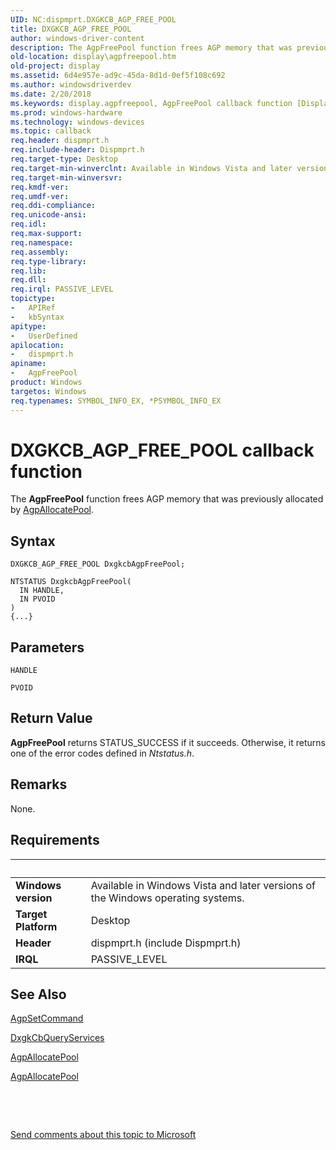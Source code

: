 ```yaml
---
UID: NC:dispmprt.DXGKCB_AGP_FREE_POOL
title: DXGKCB_AGP_FREE_POOL
author: windows-driver-content
description: The AgpFreePool function frees AGP memory that was previously allocated by AgpAllocatePool.
old-location: display\agpfreepool.htm
old-project: display
ms.assetid: 6d4e957e-ad9c-45da-8d1d-0ef5f108c692
ms.author: windowsdriverdev
ms.date: 2/20/2018
ms.keywords: display.agpfreepool, AgpFreePool callback function [Display Devices], AgpFreePool, DXGKCB_AGP_FREE_POOL, DXGKCB_AGP_FREE_POOL, dispmprt/AgpFreePool, DpFunctions_ffe16de5-aa04-4f4b-bae5-de5b25682f65.xml
ms.prod: windows-hardware
ms.technology: windows-devices
ms.topic: callback
req.header: dispmprt.h
req.include-header: Dispmprt.h
req.target-type: Desktop
req.target-min-winverclnt: Available in Windows Vista and later versions of the Windows operating systems.
req.target-min-winversvr: 
req.kmdf-ver: 
req.umdf-ver: 
req.ddi-compliance: 
req.unicode-ansi: 
req.idl: 
req.max-support: 
req.namespace: 
req.assembly: 
req.type-library: 
req.lib: 
req.dll: 
req.irql: PASSIVE_LEVEL
topictype:
-	APIRef
-	kbSyntax
apitype:
-	UserDefined
apilocation:
-	dispmprt.h
apiname:
-	AgpFreePool
product: Windows
targetos: Windows
req.typenames: SYMBOL_INFO_EX, *PSYMBOL_INFO_EX
---
```



# DXGKCB_AGP_FREE_POOL callback function
The <b>AgpFreePool</b> function frees AGP memory that was previously allocated by <a href="..\dispmprt\nc-dispmprt-dxgkcb_agp_allocate_pool.md">AgpAllocatePool</a>.

## Syntax

```
DXGKCB_AGP_FREE_POOL DxgkcbAgpFreePool;

NTSTATUS DxgkcbAgpFreePool(
  IN HANDLE,
  IN PVOID
)
{...}
```

## Parameters

`HANDLE`



`PVOID`




## Return Value

<b>AgpFreePool</b> returns STATUS_SUCCESS if it succeeds. Otherwise, it returns one of the error codes defined in <i>Ntstatus.h</i>.

## Remarks

None.

## Requirements
| &nbsp; | &nbsp; |
| ---- |:---- |
| **Windows version** | Available in Windows Vista and later versions of the Windows operating systems.  |
| **Target Platform** | Desktop |
| **Header** | dispmprt.h (include Dispmprt.h) |
| **IRQL** | PASSIVE_LEVEL |

## See Also

<a href="..\dispmprt\nc-dispmprt-dxgkcb_agp_set_command.md">AgpSetCommand</a>



<a href="..\dispmprt\nc-dispmprt-dxgkcb_query_services.md">DxgkCbQueryServices</a>



<a href="..\dispmprt\nc-dispmprt-dxgkcb_agp_allocate_pool.md">AgpAllocatePool</a>



<a href="..\dispmprt\nc-dispmprt-dxgkcb_agp_allocate_pool.md">AgpAllocatePool</a>



 

 

<a href="mailto:wsddocfb@microsoft.com?subject=Documentation%20feedback [display\display]:%20DXGKCB_AGP_FREE_POOL callback function%20 RELEASE:%20(2/20/2018)&amp;body=%0A%0APRIVACY STATEMENT%0A%0AWe use your feedback to improve the documentation. We don't use your email address for any other purpose, and we'll remove your email address from our system after the issue that you're reporting is fixed. While we're working to fix this issue, we might send you an email message to ask for more info. Later, we might also send you an email message to let you know that we've addressed your feedback.%0A%0AFor more info about Microsoft's privacy policy, see http://privacy.microsoft.com/en-us/default.aspx." title="Send comments about this topic to Microsoft">Send comments about this topic to Microsoft</a>